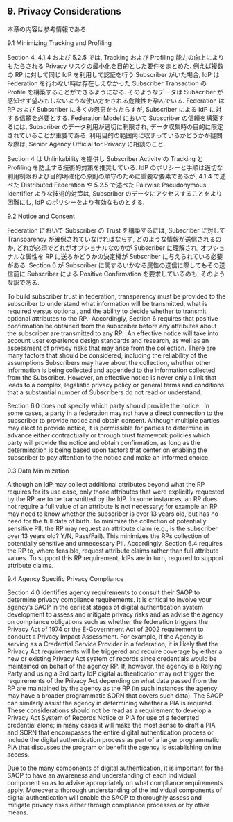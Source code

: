 <a name="sec9"></a>

## <a name="privacy-section-header"></a> 9. Privacy Considerations

本章の内容は参考情報である.

<!-- These privacy considerations are non-normative. -->

9.1 Minimizing Tracking and Profiling

Section 4, 4.1.4 および 5.2.5 では, Tracking および Profiling 能力の向上によりもたらされる Privacy リスクの最小化を目的とした要件をまとめた.
例えば複数の RP に対して同じ IdP を利用して認証を行う Subscriber がいた場合, IdP は Federation を行わない時は存在しえなかった Subscriber Transaction の Profile を構築することができるようになる.
そのようなデータは Subscriber が感知せず望みもしないような使い方をされる危険性を孕んでいる.
Federation は RP および Subscriber に多くの恩恵をもたらすが, Subscriber による IdP に対する信頼を必要とする.
Federation Model において Subscriber の信頼を構築するには, Subscriber のデータ利用が適切に制限され, データ収集時の目的に限定されていることが重要である.
利用目的の範囲内に収まっているかどうかが疑問な際は, Senior Agency Official for Privacy に相談のこと.

<!-- Sections 4, 4.1.4, and 5.2.5 cover a number of requirements the objective for which is to minimize privacy risks arising from increased capabilities to track and profile subscribers. For example, a subscriber using the same IdP to authenticate to multiple RPs allows the IdP to build a profile of subscriber transactions that would not have existed absent federation.  The availability of such data makes it vulnerable to uses that may not be anticipated or desired by the subscriber.  Federation offers numerous benefits to RPs and subscribers, but requires subscribers to have trust in the IdP.  Accordingly, to build subscriber trust in a federated model, it is important that uses of subscriber data are appropriately limited and scoped to the purpose for which it was originally collected. Consult your Senior Agency Official for Privacy if there are questions about whether proposed agency uses fall within the scope of these uses. -->

Section 4 は Unlinkability を提供し Subscriber Activity の Tracking と Profiling を防止する技術的対策を推奨している.
IdP のポリシーと手順は適切な利用制限および目的明確化の原則の順守のために重要な要素であるが, 4.1.4 で述べた Distributed Federation や 5.2.5 で述べた Pairwise Pseudonymous Identifier ような技術的対策は, Subscriber のデータにアクセスすることをより困難にし, IdP のポリシーをより有効なものとする.

<!-- Section 4 also encourages the use of technical measures to provide unlinkability and prevent subscriber activity tracking and profiling.  While IdP policies and procedures are important in ensuring adherence to appropriate use limitation and purpose specification principles, technical measures such as outlined in 4.1.4 for distributed federation and 5.2.5 for pairwise pseudonymous identifiers, can increase the effectiveness of these policies by making subscriber data more difficult to access. -->


9.2 Notice and Consent

Federation において Subscriber の Trust を構築するには, Subscriber に対して Transparency が確保されていなければならず, どのような情報が送信されるのか, どれが必須でどれがオプショナルなのかが Subscriber に理解され, オプショナルな属性を RP に送るかどうかの決定権が Subscriber に与えられている必要がある.
Section 6 が Subscriber に関するいかなる属性の送信に際してもその送信前に Subscriber による Positive Confirmation を要求しているのも, そのような訳である.

To build subscriber trust in federation, transparency must be provided to the subscriber to understand what information will be transmitted, what is required versus optional, and the ability to decide whether to transmit optional attributes to the RP.  Accordingly, Section 6 requires that positive confirmation be obtained from the subscriber before any attributes about the subscriber are transmitted to any RP.  An effective notice will take into account user experience design standards and research, as well as an assessment of privacy risks that may arise from the collection. There are many factors that should be considered, including the reliability of the assumptions Subscribers may have about the collection, whether other information is being collected and appended to the information collected from the Subscriber. However, an effective notice is never only a link that leads to a complex, legalistic privacy policy or general terms and conditions that a substantial number of Subscribers do not read or understand.

Section 6.0 does not specify which party should provide the notice.  In some cases, a party in a federation may not have a direct connection to the subscriber to provide notice and obtain consent. Although multiple parties may elect to provide notice, it is permissible for parties to determine in advance either contractually or through trust framework policies which party will provide the notice and obtain confirmation, as long as the determination is being based upon factors that center on enabling the subscriber to pay attention to the notice and make an informed choice.



9.3 Data Minimization

Although an IdP may collect additional attributes beyond what the RP requires for its use case, only those attributes that were explicitly requested by the RP are to be transmitted by the IdP. In some instances, an RP does not require a full value of an attribute is not necessary; for example an RP may need to know whether the subscriber is over 13 years old, but has no need for the full date of birth. To minimize the collection of potentially sensitive PII, the RP may request an attribute claim (e.g., is the subscriber over 13 years old? Y/N, Pass/Fail).  This minimizes the RPs collection of potentially sensitive and unnecessary PII.  Accordingly, Section 6.4 requires the RP to, where feasible, request attribute claims rather than full attribute values.  To support this RP requirement, IdPs are in turn, required to support attribute claims.


9.4 Agency Specific Privacy Compliance

Section 4.0 identifies agency requirements to consult their SAOP to determine privacy compliance requirements. It is critical to involve your agency’s SAOP in the earliest stages of digital authentication system development to assess and mitigate privacy risks and as advise the agency on compliance obligations such as whether the federation triggers the Privacy Act of 1974 or the E-Government Act of 2002 requirement to conduct a Privacy Impact Assessment.  For example, if the Agency is serving as a Credential Service Provider in a federation, it is likely that the Privacy Act requirements will be triggered and require coverage by either a new or existing Privacy Act system of records since credentials would be maintained on behalf of the agency RP.  If, however, the agency is a Relying Party and using a 3rd party IdP digital authentication may not trigger the requirements of the Privacy Act depending on what data passed from the RP are maintained by the agency as the RP (in such instances the agency may have a broader programmatic SORN that covers such data).  The SAOP can similarly assist the agency in determining whether a PIA is required.  These considerations should not be read as a requirement to develop a Privacy Act System of Records Notice or PIA for use of a federated credential alone; in many cases it will make the most sense to draft a PIA and SORN that encompasses the entire digital authentication process or include the digital authentication process as part of a larger programmatic PIA that discusses the program or benefit the agency is establishing online access.

Due to the many components of digital authentication, it is important for the SAOP to have an awareness and understanding of each individual component so as to advise appropriately on what compliance requirements apply. Moreover a thorough understanding of the individual components of digital authentication will enable the SAOP to thoroughly assess and mitigate privacy risks either through compliance processes or by other means.